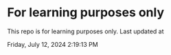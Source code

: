 # For learning purposes only
This repo is for learning purposes only.
Last updated at

Friday, July 12, 2024 2:19:13 PM

